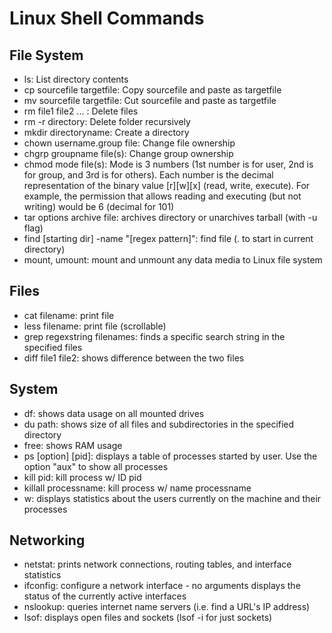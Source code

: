 # Linux Shell Commands
## File System
- ls: List directory contents
- cp sourcefile targetfile: Copy sourcefile and paste as targetfile
- mv sourcefile targetfile: Cut sourcefile and paste as targetfile
- rm file1 file2 ... : Delete files
- rm -r directory: Delete folder recursively
- mkdir directoryname: Create a directory
- chown username.group file: Change file ownership
- chgrp groupname file(s): Change group ownership
- chmod mode file(s): Mode is 3 numbers (1st number is for user, 2nd is for group, and 3rd is for others).  Each number is the decimal representation of the binary value [r][w][x] (read, write, execute).  For example, the permission that allows reading and executing (but not writing) would be 6 (decimal for 101)
- tar options archive file: archives directory or unarchives tarball (with -u flag)
- find [starting dir] -name "[regex pattern]": find file (. to start in current directory)
- mount, umount: mount and unmount any data media to Linux file system

## Files
- cat filename: print file
- less filename: print file (scrollable)
- grep regexstring filenames: finds a specific search string in the specified files
- diff file1 file2: shows difference between the two files

## System
- df: shows data usage on all mounted drives
- du path: shows size of all files and subdirectories in the specified directory
- free: shows RAM usage
- ps [option] [pid]: displays a table of processes started by user.  Use the option "aux" to show all processes
- kill pid: kill process w/ ID pid
- killall processname: kill process w/ name processname
- w: displays statistics about the users currently on the machine and their processes
## Networking
- netstat: prints network connections, routing tables, and interface statistics
- ifconfig: configure a network interface - no arguments displays the status of the currently active interfaces
- nslookup: queries internet name servers (i.e. find a URL's IP address)
- lsof: displays open files and sockets (lsof -i for just sockets)
